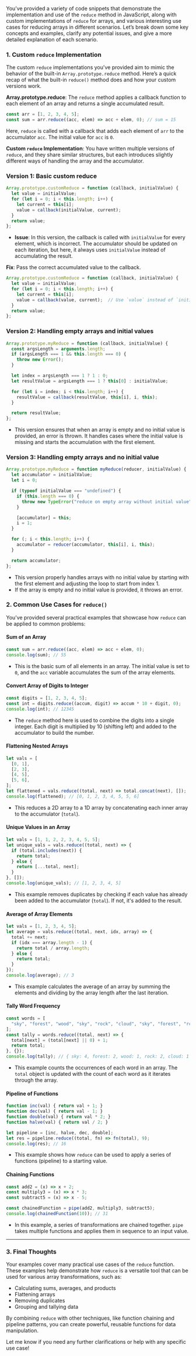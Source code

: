 You’ve provided a variety of code snippets that demonstrate the implementation and use of the `reduce` method in JavaScript, along with custom implementations of `reduce` for arrays, and various interesting use cases for reducing arrays in different scenarios. Let’s break down some key concepts and examples, clarify any potential issues, and give a more detailed explanation of each scenario.

### **1. Custom `reduce` Implementation**
The custom `reduce` implementations you've provided aim to mimic the behavior of the built-in `Array.prototype.reduce` method. Here’s a quick recap of what the built-in `reduce()` method does and how your custom versions work.

**Array.prototype.reduce**: 
The `reduce` method applies a callback function to each element of an array and returns a single accumulated result.

```javascript
const arr = [1, 2, 3, 4, 5];
const sum = arr.reduce((acc, elem) => acc + elem, 0); // sum = 15
```

Here, `reduce` is called with a callback that adds each element of `arr` to the accumulator `acc`. The initial value for `acc` is `0`.

**Custom `reduce` Implementation**:
You have written multiple versions of `reduce`, and they share similar structures, but each introduces slightly different ways of handling the array and the accumulator.

### **Version 1**: Basic custom reduce
```javascript
Array.prototype.customReduce = function (callback, initialValue) {
  let value = initialValue;
  for (let i = 0; i < this.length; i++) {
    let current = this[i];
    value = callback(initialValue, current);
  }
  return value;
};
```
- **Issue**: In this version, the callback is called with `initialValue` for every element, which is incorrect. The accumulator should be updated on each iteration, but here, it always uses `initialValue` instead of accumulating the result.

**Fix**: Pass the correct accumulated value to the callback.
```javascript
Array.prototype.customReduce = function (callback, initialValue) {
  let value = initialValue;
  for (let i = 0; i < this.length; i++) {
    let current = this[i];
    value = callback(value, current);  // Use `value` instead of `initialValue`
  }
  return value;
};
```

### **Version 2**: Handling empty arrays and initial values
```javascript
Array.prototype.myReduce = function (callback, initialValue) {
  const argsLength = arguments.length;
  if (argsLength === 1 && this.length === 0) {
    throw new Error();
  }

  let index = argsLength === 1 ? 1 : 0;
  let resultValue = argsLength === 1 ? this[0] : initialValue;

  for (let i = index; i < this.length; i++) {
    resultValue = callback(resultValue, this[i], i, this);
  }

  return resultValue;
};
```
- This version ensures that when an array is empty and no initial value is provided, an error is thrown. It handles cases where the initial value is missing and starts the accumulation with the first element.

### **Version 3**: Handling empty arrays and no initial value
```javascript
Array.prototype.myReduce = function myReduce(reducer, initialValue) {
  let accumulator = initialValue;
  let i = 0;

  if (typeof initialValue === "undefined") {
    if (this.length === 0) {
      throw new TypeError("reduce on empty array without initial value");
    }

    [accumulator] = this;
    i = 1;
  }

  for (; i < this.length; i++) {
    accumulator = reducer(accumulator, this[i], i, this);
  }

  return accumulator;
};
```
- This version properly handles arrays with no initial value by starting with the first element and adjusting the loop to start from index 1.
- If the array is empty and no initial value is provided, it throws an error.

### **2. Common Use Cases for `reduce()`**

You’ve provided several practical examples that showcase how `reduce` can be applied to common problems:

#### **Sum of an Array**
```javascript
const sum = arr.reduce((acc, elem) => acc + elem, 0);
console.log(sum); // 55
```
- This is the basic sum of all elements in an array. The initial value is set to `0`, and the `acc` variable accumulates the sum of the array elements.

#### **Convert Array of Digits to Integer**
```javascript
const digits = [1, 2, 3, 4, 5];
const int = digits.reduce((accum, digit) => accum * 10 + digit, 0);
console.log(int); // 12345
```
- The `reduce` method here is used to combine the digits into a single integer. Each digit is multiplied by 10 (shifting left) and added to the accumulator to build the number.

#### **Flattening Nested Arrays**
```javascript
let vals = [
  [0, 1],
  [2, 3],
  [4, 5],
  [5, 6],
];
let flattened = vals.reduce((total, next) => total.concat(next), []);
console.log(flattened); // [0, 1, 2, 3, 4, 5, 5, 6]
```
- This reduces a 2D array to a 1D array by concatenating each inner array to the accumulator (`total`).

#### **Unique Values in an Array**
```javascript
let vals = [1, 1, 2, 2, 3, 4, 5, 5];
let unique_vals = vals.reduce((total, next) => {
  if (total.includes(next)) {
    return total;
  } else {
    return [...total, next];
  }
}, []);
console.log(unique_vals); // [1, 2, 3, 4, 5]
```
- This example removes duplicates by checking if each value has already been added to the accumulator (`total`). If not, it's added to the result.

#### **Average of Array Elements**
```javascript
let vals = [1, 2, 3, 4, 5];
let average = vals.reduce((total, next, idx, array) => {
  total += next;
  if (idx === array.length - 1) {
    return total / array.length;
  } else {
    return total;
  }
});
console.log(average); // 3
```
- This example calculates the average of an array by summing the elements and dividing by the array length after the last iteration.

#### **Tally Word Frequency**
```javascript
const words = [
  "sky", "forest", "wood", "sky", "rock", "cloud", "sky", "forest", "rock", "sky"
];
const tally = words.reduce((total, next) => {
  total[next] = (total[next] || 0) + 1;
  return total;
}, {});
console.log(tally); // { sky: 4, forest: 2, wood: 1, rock: 2, cloud: 1 }
```
- This example counts the occurrences of each word in an array. The `total` object is updated with the count of each word as it iterates through the array.

#### **Pipeline of Functions**
```javascript
function inc(val) { return val + 1; }
function dec(val) { return val - 1; }
function double(val) { return val * 2; }
function halve(val) { return val / 2; }

let pipeline = [inc, halve, dec, double];
let res = pipeline.reduce((total, fn) => fn(total), 9);
console.log(res); // 16
```
- This example shows how `reduce` can be used to apply a series of functions (pipeline) to a starting value.

#### **Chaining Functions**
```javascript
const add2 = (x) => x + 2;
const multiply3 = (x) => x * 3;
const subtract5 = (x) => x - 5;

const chainedFunction = pipe(add2, multiply3, subtract5);
console.log(chainedFunction(10)); // 31
```
- In this example, a series of transformations are chained together. `pipe` takes multiple functions and applies them in sequence to an input value.

---

### **3. Final Thoughts**

Your examples cover many practical use cases of the `reduce` function. These examples help demonstrate how `reduce` is a versatile tool that can be used for various array transformations, such as:

- Calculating sums, averages, and products
- Flattening arrays
- Removing duplicates
- Grouping and tallying data

By combining `reduce` with other techniques, like function chaining and pipeline patterns, you can create powerful, reusable functions for data manipulation.

Let me know if you need any further clarifications or help with any specific use case!